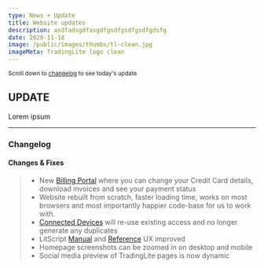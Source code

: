 ```yaml
---
type: News + Update
title: Website updates
description: asdfadsgdfasgdfgsdfgsdfgsdfgdsfg
date: 2020-11-18
image: /public/images/thumbs/tl-clean.jpg
imageMeta: TradingLite logo clean
---
```


<small>Scroll down to [changelog](#changelog) to see today's update</small>

## UPDATE

Lorem ipsum

---

### Changelog

#### Changes & Fixes
> - New [Billing Portal](/account) where you can change your Credit Card details, download invoices and see your payment status
> - Website rebuilt from scratch, faster loading time, works on most browsers and most importantly happier code-base for us to work with.
> - [Connected Devices](/account/security) will re-use existing access and no longer generate any duplicates
> - LitScript [Manual](/docs/litscript) and [Reference](/docs/reference) UX improved
> - Homepage screenshots can be zoomed in on desktop and mobile
> - Social media preview of TradingLite pages is now dynamic